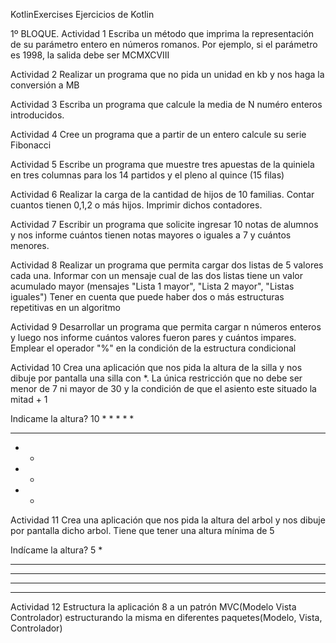 KotlinExercises
Ejercicios de Kotlin

1º BLOQUE.
Actividad 1
Escriba un método que imprima la representación de su parámetro entero en números romanos. Por ejemplo, si el parámetro es 1998, la salida debe ser MCMXCVIII

Actividad 2
Realizar un programa que no pida un unidad en kb y nos haga la conversión a MB

Actividad 3
Escriba un programa que calcule la media de N numéro enteros introducidos.

Actividad 4
Cree un programa que a partir de un entero calcule su serie Fibonacci

Actividad 5
Escribe un programa que muestre tres apuestas de la quiniela en tres columnas para los 14 partidos y el pleno al quince (15 filas)

Actividad 6
Realizar la carga de la cantidad de hijos de 10 familias. Contar cuantos tienen 0,1,2 o más hijos. Imprimir dichos contadores.

Actividad 7
Escribir un programa que solicite ingresar 10 notas de alumnos y nos informe cuántos tienen notas mayores o iguales a 7 y cuántos menores.

Actividad 8
Realizar un programa que permita cargar dos listas de 5 valores cada una. Informar con un mensaje cual de las dos listas tiene un valor acumulado mayor (mensajes "Lista 1 mayor", "Lista 2 mayor", "Listas iguales") Tener en cuenta que puede haber dos o más estructuras repetitivas en un algoritmo

Actividad 9
Desarrollar un programa que permita cargar n números enteros y luego nos informe cuántos valores fueron pares y cuántos impares. Emplear el operador "%" en la condición de la estructura condicional

Actividad 10
Crea una aplicación que nos pida la altura de la silla y nos dibuje por pantalla una silla con *. La única restricción que no debe ser menor de 7 ni mayor de 30 y la condición de que el asiento este situado la mitad + 1

Indicame la altura? 10
*
*
*
*
*
******
*    *
*    *
*    *
Actividad 11
Crea una aplicación que nos pida la altura del arbol y nos dibuje por pantalla dicho arbol. Tiene que tener una altura mínima de 5

Indícame la altura? 5
    *
   *** 
  *****
 *******
*********
Actividad 12
Estructura la aplicación 8 a un patrón MVC(Modelo Vista Controlador) estructurando la misma en diferentes paquetes(Modelo, Vista, Controlador)